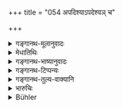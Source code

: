 +++
title = "054 अपदिश्याऽपदेश्यञ् च"

+++

<details><summary>गङ्गानथ-मूलानुवादः</summary>

He who, having put forward a statement, subsequently retracts; and who on being questioned regarding a fact (previously) duly alleged, does not support it;—(54)
</details>

<details><summary>मेधातिथिः</summary>

पूर्वेणार्धेनोक्तस्यार्थस्य निगमनम् । उत्तरेणानुक्तो ऽर्थ उच्यते । यद् उक्तम् "अदेशं यश् च दिशति निर्दिश्यापह्नुते च यः" (म्ध् ८.५३) इति स एवार्थः **अपदिश्येत्य्** अस्य । अदेश एव्**आपदेशः** । तम् **अपदिश्य** कथयित्वा **पुनः** पश्चाद् **अपधावत्य्** अपसरति "नैतौ देशकालौ मम निश्चितौ, यावत्सु देशकालो ऽवधारयति तावद् अयं मह्यम्" इति पश्चाद् ब्रवीति । सो ऽपि तस्माद् अर्थाद् धीयते । 

**सम्यक् प्रणिहितं चार्थम्** अनाकुलं निश्चितम् उक्तं यदा पृच्छ्यते, तदानेनोक्तं[^२११] तत्र किं ब्रवीषि केन वा प्रमाणेन स्वपक्षं साधयसीति पृष्टो न संधत्ते[^२१२] कथान्तरं प्रसौति — "विचारावसानेन किल मे पराजयो भवतीति कालम् उपक्षिपमि" इति — तस्यापि पराजय एव । अथ **वापदेशो** व्याजस् तम् **अपदिश्य्**ओपन्यस्य यो ऽपसरति "अधुना मे महती पीडा समुत्पन्ना न शक्नोमि प्रतिवक्तुम्," अलीकादिना वा प्रस्थितः सो ऽपि हीयते ॥ ८.५४ ॥
</details>

<details><summary>गङ्गानथ-भाष्यानुवादः</summary>

The first half of the verse only re-iterates what has been said before, and it is only the second half that puts forward something new. What had been said in the first half of the preceding verse is exactly what is meant by the first half of the present verse.

‘*Who having put forward a statement*,’—having said something—‘*subsequently retracts*,’—deviates from it, saying

‘I am not sure about the time and place’.........,—ho also fails in his suit.

Having once ‘*duly*’—with certainty, and clearly—‘*alleged a fact*’,—if, ‘*on being questioned about it*’—what do you means?—By what evidence do you prove your case?’—if he loses faith in the allegation clearly made by himself, and proceeds to talk about irrelevant matters, with the motive that—‘after due investigation I am sure to lose the case, I may just as well get over a little time,’—then such a person also fails in his suit.

Or, the term ‘*apadeśa*’ may stand for *fraud*; the meaning being that if after having set up a fraud, he slinks away from it, saying—‘I have a severe headache now, I cannot answer any questions,’—or if he opens his case with false statements,—then also he fails in his suit.—(54)
</details>

<details><summary>गङ्गानथ-टिप्पन्यः</summary>

‘*Praṇihitam*’—‘Duly stated by himself’ (Kullūka and Nandana);—‘stated
by himself in the plaint’ (Govindarāja); ‘duly ascertained’
(Rāghavānanda and Nārāyaṇa).

This verse is quoted in *Kṛtyakalpataru* which has the following
notes:—‘*Apadiśya*’, having put forward,—‘*apadeśam*’,
pretext,—‘*apadhāvati*’,—retracts,—‘*samyak praṇihitam artham*,’ what
has been stated clearly and definitely,—‘*pṛsṭaḥ*’, questioned as to
what he has to say as against the statement of the other party, or what
proofs he has in support of his own statement;—and in *Vīramitrodaya*
(Vyavahāra, 31b), which has the following explanations:—‘He who slinks
away from the court under some pretext’,—‘who does not pay heed—by
answering,—to what has been said by others, even though fully
comprehending what has been said’;—it quotes Medhātithi as reading
‘*adeśam*’ and reproduces his several explanations.
</details>

<details><summary>गङ्गानथ-तुल्य-वाक्यानि</summary>

**(verses 8.53-57)  
**

See Comparative notes for [Verse
8.53].
</details>

<details><summary>भारुचिः</summary>

अपदिश्यापदेशं च, अपदेश्यं वा, पुनर् यस् त्व् अपधावति, अन्यथा ब्रवीति, "अनेन मम हिरण्यं गृहीतम्" इत्य् अपदिश्य पक्षान्तरे पुत्रं भृत्यं वा निर्दिशति, "कस्मिंश्चित् काले देशे वा व्यवहारस् त्वया कृतः" इति यदैवमादि पृच्छ्यते राज्ञा प्राङ्विवाकेन वा तत् सम्यक् पृष्टंनाभिनन्दति, मा भूद् इति विचारणया परमार्थदर्शनम् ॥ ८.५४ ॥
</details>

<details><summary>Bühler</summary>

054	Or who having stated what he means to prove afterwards varies (his case), or who being questioned on a fact duly stated by himself does not abide by it;
</details>
